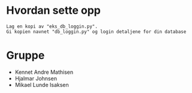 # Hvordan sette opp
```
Lag en kopi av "eks_db_loggin.py".
Gi kopien navnet "db_loggin.py" og login detaljene for din database
```

# Gruppe
- Kennet Andre Mathisen
- Hjalmar Johnsen
- Mikael Lunde Isaksen